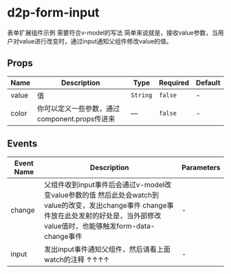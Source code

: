 # d2p-form-input

表单扩展组件示例 需要符合v-model的写法 简单来说就是，接收value参数，当用户对value进行改变时，通过input通知父组件修改value的值。

## Props

<!-- @vuese:d2p-form-input:props:start -->
|Name|Description|Type|Required|Default|
|---|---|---|---|---|
|value|值|`String`|`false`|-|
|color|你可以定义一些参数，通过component.props传进来|—|`false`|-|

<!-- @vuese:d2p-form-input:props:end -->


## Events

<!-- @vuese:d2p-form-input:events:start -->
|Event Name|Description|Parameters|
|---|---|---|
|change|父组件收到input事件后会通过v-model改变value参数的值 然后此处会watch到value的改变，发出change事件 change事件放在此处发射的好处是，当外部修改value值时，也能够触发form-data-change事件|-|
|input|发出input事件通知父组件，然后请看上面watch的注释 ↑↑↑↑|-|

<!-- @vuese:d2p-form-input:events:end -->


